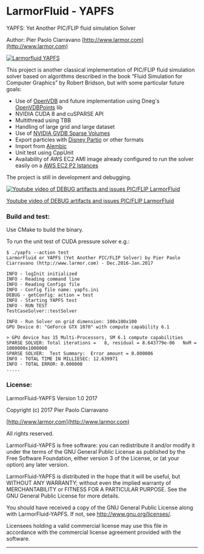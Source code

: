 # LarmorFluid - YAPFS

YAPFS: Yet Another PIC/FLIP fluid simulation Solver

Author: Pier Paolo Ciarravano [http://www.larmor.com](http://www.larmor.com)

[![Larmorfluid YAPFS](https://github.com/ppciarravano/larmorfluid-yapfs/blob/master/doc/images/visual_id.jpg)](https://github.com/ppciarravano/larmorfluid-yapfs/blob/master/doc/images/visual_id.jpg)

This project is another classical implementation of PIC/FLIP fluid simulation solver based on algorithms described in the book “Fluid Simulation for Computer Graphics” by Robert Bridson, but with some particular future goals:

* Use of [OpenVDB](http://www.openvdb.org/) and future implementation using Dneg's [OpenVDBPoints](https://github.com/dneg/openvdb_points_dev) lib
* NVIDIA CUDA 8 and cuSPARSE API
* Multithread using TBB
* Handling of large grid and large dataset
* Use of [NVIDIA GVDB Sparse Volumes](https://developer.nvidia.com/gvdb)
* Export particles with [Disney Partio](https://www.disneyanimation.com/technology/partio.html) or other formats
* Import from [Alembic](http://www.alembic.io/)
* Unit test using CppUnit
* Availability of AWS EC2 AMI image already configured to run the solver easily on a [AWS EC2 P2 Istances](http://docs.aws.amazon.com/AWSEC2/latest/UserGuide/accelerated-computing-instances.html)

The project is still in development and debugging.

[![Youtube video of DEBUG artifacts and issues PIC/FLIP LarmorFluid](http://img.youtube.com/vi/jkg3ykTz2xo/0.jpg)](http://www.youtube.com/watch?v=jkg3ykTz2xo)

[Youtube video of DEBUG artifacts and issues PIC/FLIP LarmorFluid](http://www.youtube.com/watch?v=jkg3ykTz2xo)

### Build and test:

Use CMake to build the binary.

To run the unit test of CUDA pressure solver e.g.:
```
$ ./yapfs --action test
LarmorFluid or YAPFS (Yet Another PIC/FLIP Solver) by Pier Paolo Ciarravano (http://www.larmor.com) - Dec.2016-Jan.2017

INFO - logInit initialized
INFO - Reading command line
INFO - Reading Configs file
INFO - Config file name: yapfs.ini
DEBUG - getConfig: action = test
INFO - Starting YAPFS test
INFO - RUN TEST
TestCaseSolver::testSolver

INFO - Run Solver on grid dimension: 100x100x100
GPU Device 0: "GeForce GTX 1070" with compute capability 6.1

> GPU device has 15 Multi-Processors, SM 6.1 compute capabilities
SPARSE SOLVER: Total iterations =   8, residual = 8.643779e-06   NxM = 1000000x1000000
SPARSE SOLVER:  Test Summary:  Error amount = 0.000006
INFO - TOTAL TIME IN MILLIESEC: 12.639971
INFO - TOTAL ERROR: 0.000000
.....

```


### License:

LarmorFluid-YAPFS Version 1.0 2017

Copyright (c) 2017 Pier Paolo Ciarravano

[http://www.larmor.com](http://www.larmor.com)

All rights reserved.

LarmorFluid-YAPFS is free software: you can redistribute it and/or modify
it under the terms of the GNU General Public License as published by
the Free Software Foundation, either version 3 of the License, or
(at your option) any later version.

LarmorFluid-YAPFS is distributed in the hope that it will be useful,
but WITHOUT ANY WARRANTY; without even the implied warranty of
MERCHANTABILITY or FITNESS FOR A PARTICULAR PURPOSE.  See the
GNU General Public License for more details.

You should have received a copy of the GNU General Public License
along with LarmorFluid-YAPFS. If not, see <http://www.gnu.org/licenses/>.

Licensees holding a valid commercial license may use this file in
accordance with the commercial license agreement provided with the
software.


---
